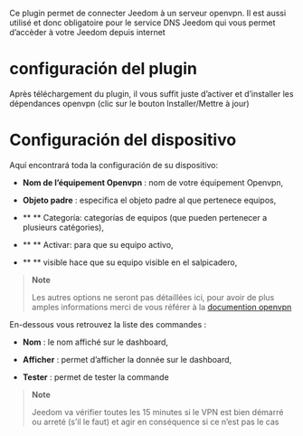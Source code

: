Ce plugin permet de connecter Jeedom à un serveur openvpn. Il est aussi
utilisé et donc obligatoire pour le service DNS Jeedom qui vous permet
d’accèder à votre Jeedom depuis internet

configuración del plugin
=======================

Après téléchargement du plugin, il vous suffit juste d’activer et
d’installer les dépendances openvpn (clic sur le bouton Installer/Mettre
à jour)

Configuración del dispositivo
=============================

Aquí encontrará toda la configuración de su dispositivo:

-   **Nom de l’équipement Openvpn** : nom de votre équipement Openvpn,

-   **Objeto padre** : especifica el objeto padre al que pertenece
    equipos,

-   ** ** Categoría: categorías de equipos (que pueden pertenecer a
    plusieurs catégories),

-   ** ** Activar: para que su equipo activo,

-   ** ** visible hace que su equipo visible en el salpicadero,

> **Note**
>
> Les autres options ne seront pas détaillées ici, pour avoir de plus
> amples informations merci de vous référer à la [documention
> openvpn](https://openvpn.net/index.php/open-source/documentation.html)

En-dessous vous retrouvez la liste des commandes :

-   **Nom** : le nom affiché sur le dashboard,

-   **Afficher** : permet d’afficher la donnée sur le dashboard,

-   **Tester** : permet de tester la commande

> **Note**
>
> Jeedom va vérifier toutes les 15 minutes si le VPN est bien démarré ou
> arreté (s’il le faut) et agir en conséquence si ce n’est pas le cas
